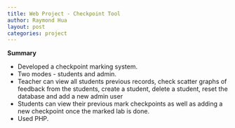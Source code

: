 ```yaml
---
title: Web Project - Checkpoint Tool
author: Raymond Hua
layout: post
categories: project
---
```

**Summary**
* Developed a checkpoint marking system.
* Two modes - students and admin.
* Teacher can view all students previous records, check scatter graphs of feedback from the students, create a student, delete a student, reset the database and add a new admin user
* Students can view their previous mark checkpoints as well as adding a new checkpoint once the marked lab is done.
* Used PHP.
